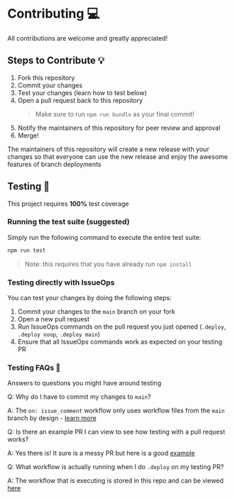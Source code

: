 # Contributing 💻

All contributions are welcome and greatly appreciated!

## Steps to Contribute 💡

1. Fork this repository
2. Commit your changes
3. Test your changes (learn how to test below)
4. Open a pull request back to this repository
    > Make sure to run `npm run bundle` as your final commit!
5. Notify the maintainers of this repository for peer review and approval
6. Merge!

The maintainers of this repository will create a new release with your changes so that everyone can use the new release and enjoy the awesome features of branch deployments

## Testing 🧪

This project requires **100%** test coverage

### Running the test suite (suggested)

Simply run the following command to execute the entire test suite:

```bash
npm run test
```

> Note: this requires that you have already run `npm install`

### Testing directly with IssueOps

You can test your changes by doing the following steps:

1. Commit your changes to the `main` branch on your fork
2. Open a new pull request
3. Run IssueOps commands on the pull request you just opened (`.deploy`, `.deploy noop`, `.deploy main`)
4. Ensure that all IssueOps commands work as expected on your testing PR

### Testing FAQs 🤔

Answers to questions you might have around testing

Q: Why do I have to commit my changes to `main`?

A: The `on: issue_comment` workflow only uses workflow files from the `main` branch by design - [learn more](https://github.com/github/branch-deploy#security-)

Q: Is there an example PR I can view to see how testing with a pull request works?

A: Yes there is! It sure is a messy PR but here is a good [example](https://github.com/github/branch-deploy/pull/18)

Q: What workflow is actually running when I do `.deploy` on my testing PR?

A: The workflow that is executing is stored in this repo and can be viewed [here](.github/workflows/test.yml)
